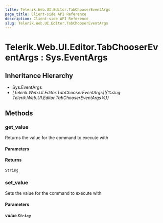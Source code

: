 ```yaml
---
title: Telerik.Web.UI.Editor.TabChooserEventArgs
page_title: Client-side API Reference
description: Client-side API Reference
slug: Telerik.Web.UI.Editor.TabChooserEventArgs
---
```


# Telerik.Web.UI.Editor.TabChooserEventArgs : Sys.EventArgs 

## Inheritance Hierarchy

* Sys.EventArgs
* *[Telerik.Web.UI.Editor.TabChooserEventArgs]({%slug Telerik.Web.UI.Editor.TabChooserEventArgs%})*

## Methods

### get_value

Returns the value for the command to execute with

#### Parameters

#### Returns

`String` 

### set_value

Sets the value for the command to execute with

#### Parameters 

##### value `String`

